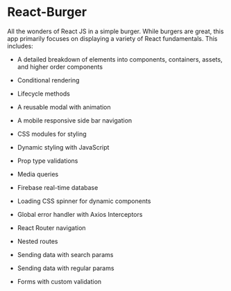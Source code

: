 # React-Burger
All the wonders of React JS in a simple burger.  While burgers are great, this app primarily focuses on displaying a variety of React fundamentals.  This includes:

* A detailed breakdown of elements into components, containers, assets, and higher order components

* Conditional rendering

* Lifecycle methods

* A reusable modal with animation 

* A mobile responsive side bar navigation

* CSS modules for styling

* Dynamic styling with JavaScript

* Prop type validations

* Media queries

* Firebase real-time database

* Loading CSS spinner for dynamic components

* Global error handler with Axios Interceptors

* React Router navigation

* Nested routes

* Sending data with search params

* Sending data with regular params

* Forms with custom validation

